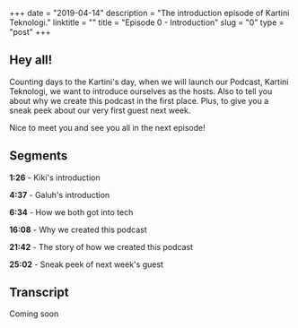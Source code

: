 +++
date = "2019-04-14"
description = "The introduction episode of Kartini Teknologi."
linktitle = ""
title = "Episode 0 - Introduction"
slug = "0"
type = "post"
+++

## Hey all!

Counting days to the Kartini's day, when we will launch our Podcast, Kartini Teknologi, we want to introduce ourselves as the hosts. Also to tell you about why we create this podcast in the first place. Plus, to give you a sneak peek about our very first guest next week.

Nice to meet you and see you all in the next episode!

<div class="audioplayer">
    <audio>
        <source src="https://anchor.fm/s/9cae1b8/podcast/play/2925624/https%3A%2F%2Fd3ctxlq1ktw2nl.cloudfront.net%2Fproduction%2F2019-3-13%2F12787236-44100-2-7c2e94f029c49.mp3" rel="preload" as="audio">
    </audio>
</div>

<!-- <iframe src="https://anchor.fm/kartini-teknologi/embed/episodes/Episode-0-e3npjo" height="102px" width="400px" frameborder="0" scrolling="no"></iframe> -->

## Segments

**1:26** - Kiki's introduction

**4:37** - Galuh's introduction

**6:34** - How we both got into tech

**16:08** - Why we created this podcast

**21:42** - The story of how we created this podcast

**25:02** - Sneak peek of next week's guest

## Transcript

Coming soon
